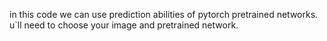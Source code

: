 in this code we can use prediction abilities  of pytorch pretrained networks.
u`ll need to choose your image and pretrained network.

